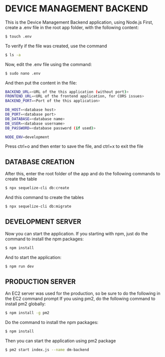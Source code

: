 # DEVICE MANAGEMENT BACKEND

This is the Device Management Backend application, using Node.js
First, create a .env file in the root app folder, with the following content:

```bash
$ touch .env
```

To verify if the file was created, use the command

```bash
$ ls -a
```

Now, edit the .env file using the command:

```bash
$ sudo nano .env
```

And then put the content in the file:

```bash
BACKEND_URL=<URL of the this application (without port)>
FRONTEND_URL=<URL of the frontend application, for CORS issues>
BACKEND_PORT=<Port of the this application>

DB_HOST=<database host>
DB_PORT=<database port>
DB_DATABASE=<database name>
DB_USER=<database username>
DB_PASSWORD=<database password (if used)>

NODE_ENV=development
```

Press ctrl+o and then enter to save the file, and ctrl+x to exit the file

## DATABASE CREATION

After this, enter the root folder of the app and do the following commands to create the table

```bash
$ npx sequelize-cli db:create
```

And this command to create the tables

```bash
$ npx sequelize-cli db:migrate
```

## DEVELOPMENT SERVER

Now you can start the application. If you starting with npm, just do the command to install the npm packages:

```bash
$ npm install
```

And to start the application:

```bash
$ npm run dev
```

## PRODUCTION SERVER

An EC2 server was used for the production, so be sure to do the following in the EC2 command prompt
If you using pm2, do the following command to install pm2 globally:

```bash
$ npm install -g pm2
```

Do the command to install the npm packages:

```bash
$ npm install
```

Then you can start the application using pm2 package

```bash
$ pm2 start index.js --name dm-backend
```
